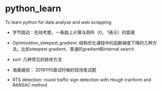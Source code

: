 # python_learn
To learn python for data analyse and web scrapping

- 字节跳动：在线考题，一条路上计算与厕所（0， 1表示）的距离

- Optimization_steepest_gradient: 结构优化课程中的函数梯度下降的几种方法，比如steepest gradient，普通的gradient和internal search

- sort: 几种常见的排序方法

- 海康威视： 20191115面试时候的现场笔试题

- RTS detection: round traffic sign detection with *Hough* tranform and *RANSAC* method
